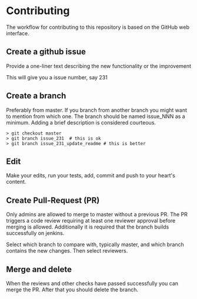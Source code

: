 # Contributing

The workflow for contributing to this repository is based on the GitHub
web interface.

## Create a github issue
Provide a one-liner text describing the new functionality or the improvement

This will give you a issue number, say 231

## Create a branch
Preferably from master. If you branch from another branch you might
want to mention from which one. The branch should be named issue_NNN
as a minimum. Adding a brief description is considered courteous.

    > git checkout master
    > git branch issue_231  # this is ok
    > git branch issue_231_update_readme # this is better

## Edit
Make your edits, run your tests, add, commit and push to your heart's content.

## Create Pull-Request (PR)
Only admins are allowed to merge to master without a previous PR. The PR triggers a
code review requiring at least one reviewer approval before merging is allowed.
Additionally it is required that the branch builds successfully on jenkins.

Select which branch to compare with, typically master, and which branch contains the new changes.
Then select reviewers.

## Merge and delete
When the reviews and other checks have passed successfully you can merge the PR. After
that you should delete the branch.
